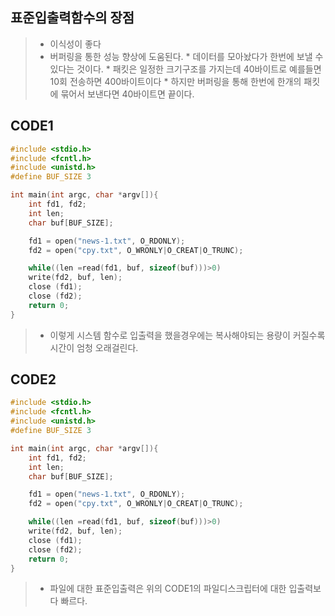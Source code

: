 ## 표준입출력함수의 장점
> * 이식성이 좋다
> * 버퍼링을 통한 성능 향상에 도움된다.
    * 데이터를 모아놨다가 한번에 보낼 수 있다는 것이다.
    * 패킷은 일정한 크기구조를 가지는데 40바이트로 예를들면 10회 전송하면 400바이트이다
    * 하지만 버퍼링을 통해 한번에 한개의 패킷에 묶어서 보낸다면 40바이트면 끝이다.

## CODE1
```c
#include <stdio.h>
#include <fcntl.h>
#include <unistd.h>
#define BUF_SIZE 3

int main(int argc, char *argv[]){
    int fd1, fd2;
    int len;
    char buf[BUF_SIZE];

    fd1 = open("news-1.txt", O_RDONLY);
    fd2 = open("cpy.txt", O_WRONLY|O_CREAT|O_TRUNC);

    while((len =read(fd1, buf, sizeof(buf)))>0)
    write(fd2, buf, len);
    close (fd1);
    close (fd2);
    return 0;
}
```
> * 이렇게 시스템 함수로 입출력을 했을경우에는 복사해야되는 용량이 커질수록 시간이 엄청 오래걸린다.
## CODE2
```c
#include <stdio.h>
#include <fcntl.h>
#include <unistd.h>
#define BUF_SIZE 3

int main(int argc, char *argv[]){
    int fd1, fd2;
    int len;
    char buf[BUF_SIZE];

    fd1 = open("news-1.txt", O_RDONLY);
    fd2 = open("cpy.txt", O_WRONLY|O_CREAT|O_TRUNC);

    while((len =read(fd1, buf, sizeof(buf)))>0)
    write(fd2, buf, len);
    close (fd1);
    close (fd2);
    return 0;
}
```
> * 파일에 대한 표준입출력은 위의 CODE1의 파일디스크립터에 대한 입출력보다 빠르다.
